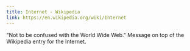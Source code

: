 ```yaml
---
title: Internet - Wikipedia
link: https://en.wikipedia.org/wiki/Internet
---
```

"Not to be confused with the World Wide Web." Message on top of the Wikipedia entry for the Internet.